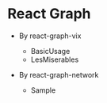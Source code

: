 # React Graph

- By react-graph-vix

  - BasicUsage
  - LesMiserables

- By react-graph-network
  - Sample
